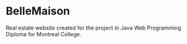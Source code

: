 # BelleMaison

Real estate website created for the project in Java Web Programming Diploma for Montreal College.
